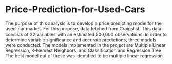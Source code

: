 # Price-Prediction-for-Used-Cars
The purpose of this analysis is to develop a price predicting model for the used-car market. For this purpose, data fetched from Craigslist. This data consists of 22 variables with an estimated 500,000 observations. In order to determine variable significance and accurate predictions, three models were conducted. The models implemented in the project are Multiple Linear Regression, K-Nearest Neighbors, and Classification and Regression Tree The best model out of these was identified to be multiple linear regression.
